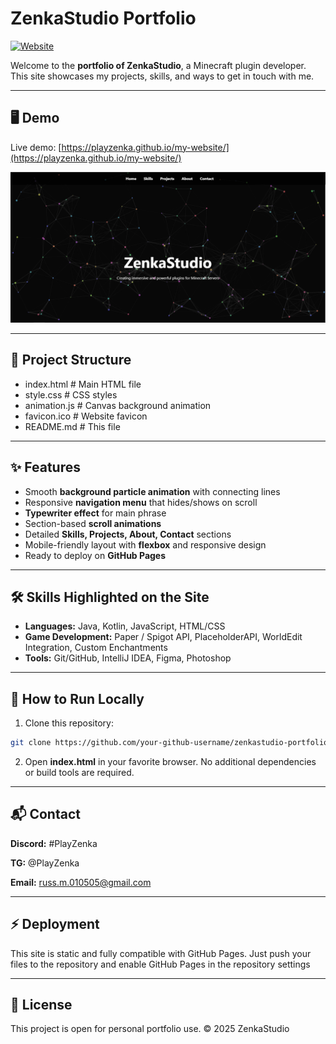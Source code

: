 # ZenkaStudio Portfolio

[![Website](https://img.shields.io/badge/Website-Live-green)](https://playzenka.github.io/my-website/)

Welcome to the **portfolio of ZenkaStudio**, a Minecraft plugin developer. This site showcases my projects, skills, and ways to get in touch with me.

---

## 🖥️ Demo

Live demo: [https://playzenka.github.io/my-website/](https://playzenka.github.io/my-website/)

![Screenshot](link-to-preview.png)

---

## 📂 Project Structure

- index.html # Main HTML file
- style.css # CSS styles
- animation.js # Canvas background animation
- favicon.ico # Website favicon
- README.md # This file


---

## ✨ Features

- Smooth **background particle animation** with connecting lines
- Responsive **navigation menu** that hides/shows on scroll
- **Typewriter effect** for main phrase
- Section-based **scroll animations**
- Detailed **Skills, Projects, About, Contact** sections
- Mobile-friendly layout with **flexbox** and responsive design
- Ready to deploy on **GitHub Pages**

---

## 🛠️ Skills Highlighted on the Site

- **Languages:** Java, Kotlin, JavaScript, HTML/CSS
- **Game Development:** Paper / Spigot API, PlaceholderAPI, WorldEdit Integration, Custom Enchantments
- **Tools:** Git/GitHub, IntelliJ IDEA, Figma, Photoshop

---

## 🚀 How to Run Locally

1. Clone this repository:

```bash
git clone https://github.com/your-github-username/zenkastudio-portfolio.git
```

2. Open **index.html** in your favorite browser.
No additional dependencies or build tools are required.

---

## 📬 Contact

**Discord:** #PlayZenka

**TG:** @PlayZenka

**Email:** russ.m.010505@gmail.com

--- 
## ⚡ Deployment
This site is static and fully compatible with GitHub Pages.
Just push your files to the repository and enable GitHub Pages in the repository settings

--- 
## 📝 License
This project is open for personal portfolio use.
© 2025 ZenkaStudio

